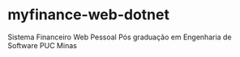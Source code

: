 # myfinance-web-dotnet
Sistema Financeiro Web Pessoal
Pós graduação em Engenharia de Software PUC Minas 